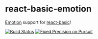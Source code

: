 # react-basic-emotion

[Emotion](https://emotion.sh/) support for [react-basic](https://github.com/lumihq/purescript-react-basic)!

[![Build Status](https://github.com/lumihq/purescript-react-basic-emotion/actions/workflows/ci.yml/badge.svg)](https://github.com/lumihq/purescript-react-basic-emotion/actions/workflows/ci.yml)
<a href="https://pursuit.purescript.org/packages/purescript-react-basic-emotion">
  <img src="https://pursuit.purescript.org/packages/purescript-react-basic-emotion/badge"
       alt="Fixed Precision on Pursuit">
  </img>
</a>

